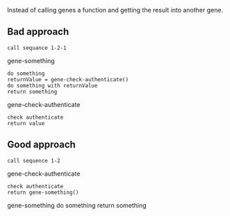 Instead of calling genes a function and getting the result into another gene. 

Bad approach
--------------------------------------

    call sequance 1-2-1

gene-something

    do something
    returnValue = gene-check-authenticate()
    do something with returnValue
    return something

gene-check-authenticate

    check authenticate
    return value


Good approach
--------------------------------------

    call sequence 1-2

gene-check-authenticate

    check authenticate
    return gene-something()

gene-something
    do something
    return something